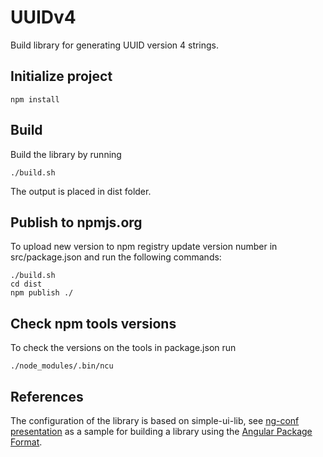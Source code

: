 # UUIDv4

Build library for generating UUID version 4 strings.

## Initialize project

    npm install

## Build

Build the library by running

    ./build.sh

The output is placed in dist folder.

## Publish to npmjs.org

To upload new version to npm registry update version number in src/package.json and run the following
commands:

    ./build.sh
    cd dist
    npm publish ./

## Check npm tools versions

To check the versions on the tools in package.json run

    ./node_modules/.bin/ncu

## References

The configuration of the library is based on simple-ui-lib, see [ng-conf presentation](https://www.youtube.com/watch?v=unICbsPGFIA) as a sample for building a library using the [Angular Package Format](https://goo.gl/AMOU5G).
